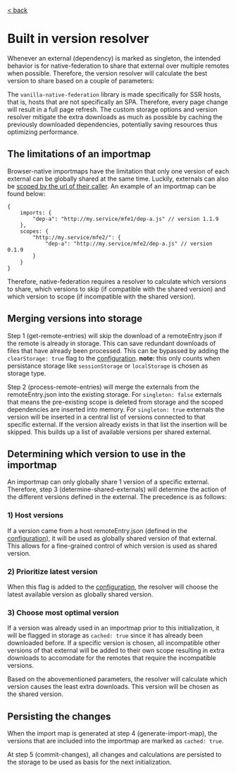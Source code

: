 [< back](./../README.md)

# Built in version resolver

Whenever an external (dependency) is marked as singleton, the intended behavior is for native-federation to share that external over multiple remotes when possible. Therefore, the version resolver will calculate the best version to share based on a couple of parameters: 

The `vanilla-native-federation` library is made specifically for SSR hosts, that is, hosts that are not specifically an SPA. Therefore, every page change will result in a full page refresh. The custom storage options and version resolver mitigate the extra downloads as much as possible by caching the previously downloaded dependencies, potentially saving resources thus optimizing performance. 

## The limitations of an importmap

Browser-native importmaps have the limitation that only one version of each external can be globally shared at the same time. Luckily, externals can also be [scoped by the url of their caller](https://developer.mozilla.org/en-US/docs/Web/HTML/Reference/Elements/script/type/importmap#scopes). An example of an importmap can be found below: 

```
{
    imports: {
        "dep-a": "http://my.service/mfe1/dep-a.js" // version 1.1.9
    },
    scopes: {
        "http://my.service/mfe2/": {
            "dep-a": "http://my.service/mfe2/dep-a.js" // version 0.1.9
        }
    }
}
```

Therefore, native-federation requires a resolver to calculate which versions to share, which versions to skip (if compatible with the shared version) and which version to scope (if incompatible with the shared version).

## Merging versions into storage

Step 1 (get-remote-entries) will skip the download of a remoteEntry.json if the remote is already in storage. This can save redundant downloads of files that have already been processed. This can be bypassed by adding the `clearStorage: true` flag to the [configuration](./config.md). __note:__ this only counts when persistance storage like `sessionStorage` or `localStorage` is chosen as storage type. 

Step 2 (process-remote-entries) will merge the externals from the remoteEntry.json into the existing storage. For `singleton: false` externals that means the pre-existing scope is deleted from storage and the scoped dependencies are inserted into memory. For `singleton: true` externals the version will be inserted in a central list of versions connected to that specific external. If the version already exists in that list the insertion will be skipped. This builds up a list of available versions per shared external.

## Determining which version to use in the importmap

An importmap can only globally share 1 version of a specific external. Therefore, step 3 (determine-shared-externals) will determine the action of the different versions defined in the external. The precedence is as follows: 

### 1) Host versions

If a version came from a host remoteEntry.json (defined in the [configuration](./config.md)), it will be used as globally shared version of that external. This allows for a fine-grained control of which version is used as shared version. 

### 2) Prioritize latest version

When this flag is added to the [configuration](./config.md), the resolver will choose the latest available version as globally shared version.

### 3) Choose most optimal version

If a version was already used in an importmap prior to this initialization, it will be flagged in storage as `cached: true` since it has already been downloaded before. If a specific version is chosen, all incompatible other versions of that external will be added to their own scope resulting in extra downloads to accomodate for the remotes that require the incompatible versions. 

Based on the abovementioned parameters, the resolver will calculate which version causes the least extra downloads. This version will be chosen as the shared version. 

## Persisting the changes

When the import map is generated at step 4 (generate-import-map), the versions that are included into the importmap are marked as `cached: true`. 

At step 5 (commit-changes), all changes and calculations are persisted to the storage to be used as basis for the next initialization. 
